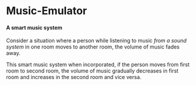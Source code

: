 # Music-Emulator

#### A smart music system  

Consider a situation where a person while listening to music *from a sound system* in one room moves to another room, the volume of music fades away.  

This smart music system when incorporated, if the person moves from first room to second room, the volume of music gradually decreases in first room and increases in the second room and vice versa.
